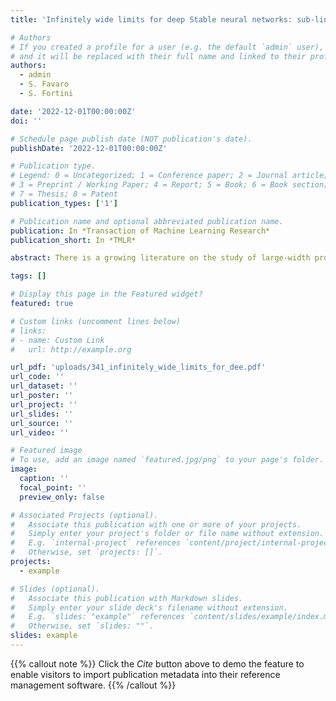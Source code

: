 ```yaml
---
title: 'Infinitely wide limits for deep Stable neural networks: sub-linear, linear and super-linear activation functions'

# Authors
# If you created a profile for a user (e.g. the default `admin` user), write the username (folder name) here
# and it will be replaced with their full name and linked to their profile.
authors:
  - admin
  - S. Favaro
  - S. Fortini

date: '2022-12-01T00:00:00Z'
doi: ''

# Schedule page publish date (NOT publication's date).
publishDate: '2022-12-01T00:00:00Z'

# Publication type.
# Legend: 0 = Uncategorized; 1 = Conference paper; 2 = Journal article;
# 3 = Preprint / Working Paper; 4 = Report; 5 = Book; 6 = Book section;
# 7 = Thesis; 8 = Patent
publication_types: ['1']

# Publication name and optional abbreviated publication name.
publication: In *Transaction of Machine Learning Research*
publication_short: In *TMLR*

abstract: There is a growing literature on the study of large-width properties of deep Gaussian neural networks (NNs), i.e. deep NNs with Gaussian-distributed parameters or weights, and Gaussian stochastic processes. Motivated by some empirical and theoretical studies showing the potential of replacing Gaussian distributions with Stable distributions, namely distributions with heavy tails, in this paper we investigate large-width properties of deep Stable NNs, i.e. deep NNs with Stable-distributed parameters. For sub-linear activation functions, a recent work has characterized the infinitely wide limit of a suitable rescaled deep Stable NN in terms of a Stable stochastic process, both under the assumption of a  "joint growth" and under the assumption of a "sequential growth" of the width over the NN's layers. Here, assuming a "sequential growth" of the width, we extend such a characterization to a general class of activation functions, which includes sub-linear, asymptotically linear and super-linear functions. As a novelty with respect to previous works, our results rely on the use of  a generalized central limit theorem for heavy tails distributions, which allows for an interesting unified treatment of infinitely wide limits for deep Stable NNs. Our study shows that the scaling of Stable NNs and the stability of their infinitely wide limits may depend on the choice of the activation function, bringing out a critical difference with respect to the Gaussian setting.

tags: []

# Display this page in the Featured widget?
featured: true

# Custom links (uncomment lines below)
# links:
# - name: Custom Link
#   url: http://example.org

url_pdf: 'uploads/341_infinitely_wide_limits_for_dee.pdf'
url_code: ''
url_dataset: ''
url_poster: ''
url_project: ''
url_slides: ''
url_source: ''
url_video: ''

# Featured image
# To use, add an image named `featured.jpg/png` to your page's folder.
image:
  caption: ''
  focal_point: ''
  preview_only: false

# Associated Projects (optional).
#   Associate this publication with one or more of your projects.
#   Simply enter your project's folder or file name without extension.
#   E.g. `internal-project` references `content/project/internal-project/index.md`.
#   Otherwise, set `projects: []`.
projects:
  - example

# Slides (optional).
#   Associate this publication with Markdown slides.
#   Simply enter your slide deck's filename without extension.
#   E.g. `slides: "example"` references `content/slides/example/index.md`.
#   Otherwise, set `slides: ""`.
slides: example
---
```


{{% callout note %}}
Click the _Cite_ button above to demo the feature to enable visitors to import publication metadata into their reference management software.
{{% /callout %}}

<!-- {{% callout note %}}
Create your slides in Markdown - click the _Slides_ button to check out the example.
{{% /callout %}}

Supplementary notes can be added here, including [code, math, and images](https://wowchemy.com/docs/writing-markdown-latex/). -->